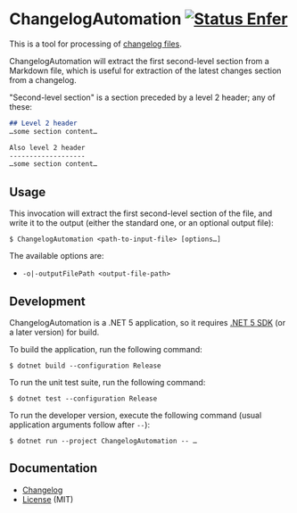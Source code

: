 ChangelogAutomation [![Status Enfer][status-enfer]][andivionian-status-classifier]
===================

This is a tool for processing of [changelog files][keep-a-changelog].

ChangelogAutomation will extract the first second-level section from a Markdown file, which is useful for extraction of the latest changes section from a changelog.

"Second-level section" is a section preceded by a level 2 header; any of these:

```markdown
## Level 2 header
…some section content…

Also level 2 header
-------------------
…some section content…
```

Usage
-----

This invocation will extract the first second-level section of the file, and write it to the output (either the standard one, or an optional output file):

```console
$ ChangelogAutomation <path-to-input-file> [options…]
```

The available options are:

- `-o|-outputFilePath <output-file-path>`

Development
-----------

ChangelogAutomation is a .NET 5 application, so it requires [.NET 5 SDK][dotnet-sdk] (or a later version) for build.

To build the application, run the following command:

```console
$ dotnet build --configuration Release
```

To run the unit test suite, run the following command:

```console
$ dotnet test --configuration Release
```

To run the developer version, execute the following command (usual application arguments follow after `--`):

```console
$ dotnet run --project ChangelogAutomation -- …
```

Documentation
-------------

- [Changelog][changelog]
- [License][license] (MIT)

[andivionian-status-classifier]: https://github.com/ForNeVeR/andivionian-status-classifier#status-enfer-
[changelog]: ./CHANGELOG.md
[dotnet-sdk]: https://dotnet.microsoft.com/
[keep-a-changelog]: http://keepachangelog.com/
[license]: ./LICENSE.md

[status-enfer]: https://img.shields.io/badge/status-enfer-orange.svg
